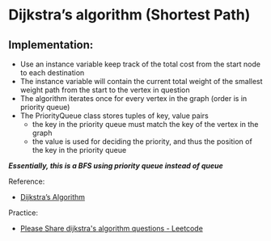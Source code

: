 # Dijkstra’s algorithm (Shortest Path)

## Implementation:

- Use an instance variable keep track of the total cost from the start node to each destination
- The instance variable will contain the current total weight of the smallest weight path from the start to the vertex in question
- The algorithm iterates once for every vertex in the graph (order is in priority queue)
- The PriorityQueue class stores tuples of key, value pairs
    - the key in the priority queue must match the key of the vertex in the graph
    - the value is used for deciding the priority, and thus the position of the key in the priority queue


***Essentially, this is a BFS using priority queue instead of queue***


Reference:

- [Dijkstra’s Algorithm](https://runestone.academy/runestone/books/published/pythonds/Graphs/DijkstrasAlgorithm.html)

Practice:

- [Please Share dijkstra's algorithm questions - Leetcode](https://leetcode.com/discuss/interview-question/731911/please-share-dijkstras-algorithm-questions)

